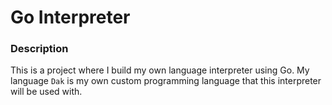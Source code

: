# Go Interpreter

### Description
This is a project where I build my own language interpreter using Go. My language `Dak` is my own custom programming language that this interpreter will be used with.

